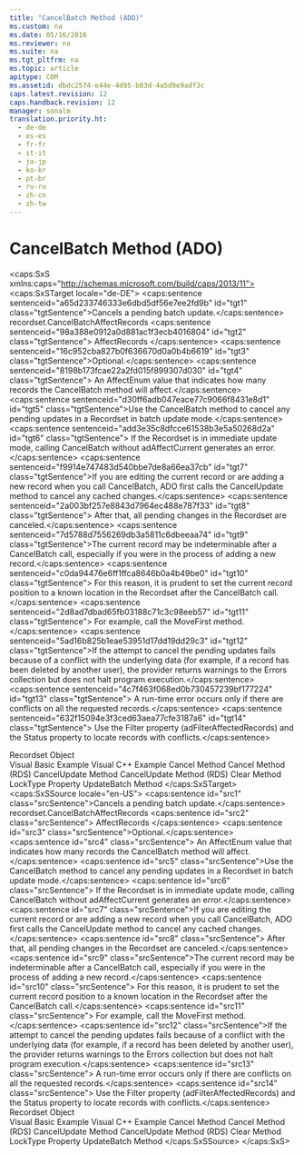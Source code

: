 ```yaml
---
title: "CancelBatch Method (ADO)"
ms.custom: na
ms.date: 05/16/2016
ms.reviewer: na
ms.suite: na
ms.tgt_pltfrm: na
ms.topic: article
apitype: COM
ms.assetid: dbdc2574-e44e-4d95-b03d-4a5d9e9adf3c
caps.latest.revision: 12
caps.handback.revision: 12
manager: sonalm
translation.priority.ht: 
  - de-de
  - es-es
  - fr-fr
  - it-it
  - ja-jp
  - ko-kr
  - pt-br
  - ru-ru
  - zh-cn
  - zh-tw
---
```

# CancelBatch Method (ADO)
<?xml version="1.0" encoding="utf-8"?>
<caps:SxS xmlns:caps="http://schemas.microsoft.com/build/caps/2013/11">
  <caps:SxSTarget locale="de-DE">
    <developerReferenceWithSyntaxDocument xsi:schemaLocation="http://ddue.schemas.microsoft.com/authoring/2003/5 http://dduestorage.blob.core.windows.net/ddueschema/developer.xsd" xmlns="http://ddue.schemas.microsoft.com/authoring/2003/5" xmlns:xlink="http://www.w3.org/1999/xlink" xmlns:xsi="http://www.w3.org/2001/XMLSchema-instance">
      <introduction>
        <para>
          <caps:sentence sentenceid="a65d233746333e6dbd5df56e7ee2fd9b" id="tgt1" class="tgtSentence">Cancels a pending batch update.</caps:sentence>
        </para>
      </introduction>
      <syntaxSection>
        <legacySyntax>
          <parameterReference>recordset</parameterReference>.<legacyBold>CancelBatch</legacyBold><parameterReference>AffectRecords</parameterReference></legacySyntax>
      </syntaxSection>
      <parameters>
        <content>
          <definitionTable>
            <definedTerm>
              <caps:sentence sentenceid="98a388e0912a0d881ac1f3ecb4016804" id="tgt2" class="tgtSentence"> <legacyItalic>AffectRecords</legacyItalic> </caps:sentence>
            </definedTerm>
            <definition>
              <para>
                <caps:sentence sentenceid="16c952cba827b0f636670d0a0b4b6619" id="tgt3" class="tgtSentence">Optional.</caps:sentence>
                <caps:sentence sentenceid="8198b173fcae22a2fd015f899307d030" id="tgt4" class="tgtSentence"> An <legacyLink xlink:href="1ab921a0-6c57-43b4-9291-701b2599f3e8">AffectEnum</legacyLink> value that indicates how many records the <unmanagedCodeEntityReference>CancelBatch</unmanagedCodeEntityReference> method will affect.</caps:sentence>
              </para>
            </definition>
          </definitionTable>
        </content>
      </parameters>
      <languageReferenceRemarks>
        <content>
          <para>
            <caps:sentence sentenceid="d30ff6adb047eace77c9066f8431e8d1" id="tgt5" class="tgtSentence">Use the <unmanagedCodeEntityReference>CancelBatch</unmanagedCodeEntityReference> method to cancel any pending updates in a <legacyLink xlink:href="ede1415f-c3df-4cc5-a05b-2576b2b84b60">Recordset</legacyLink> in batch update mode.</caps:sentence>
            <caps:sentence sentenceid="add3e35c8dfcce61538b3e5a50268d2a" id="tgt6" class="tgtSentence"> If the <unmanagedCodeEntityReference>Recordset</unmanagedCodeEntityReference> is in immediate update mode, calling <unmanagedCodeEntityReference>CancelBatch</unmanagedCodeEntityReference> without <legacyBold>adAffectCurrent</legacyBold> generates an error.</caps:sentence>
          </para>
          <para>
            <caps:sentence sentenceid="f9914e747483d540bbe7de8a66ea37cb" id="tgt7" class="tgtSentence">If you are editing the current record or are adding a new record when you call <unmanagedCodeEntityReference>CancelBatch</unmanagedCodeEntityReference>, ADO first calls the <legacyLink xlink:href="eaa856cc-c786-462e-890c-c896261b1741">CancelUpdate</legacyLink> method to cancel any cached changes.</caps:sentence>
            <caps:sentence sentenceid="2a003bf257e8843d7964ec488e787f33" id="tgt8" class="tgtSentence"> After that, all pending changes in the <unmanagedCodeEntityReference>Recordset</unmanagedCodeEntityReference> are canceled.</caps:sentence>
          </para>
          <para>
            <caps:sentence sentenceid="7d5788d7556269db3a5811c6dbeeaa74" id="tgt9" class="tgtSentence">The current record may be indeterminable after a <unmanagedCodeEntityReference>CancelBatch</unmanagedCodeEntityReference> call, especially if you were in the process of adding a new record.</caps:sentence>
            <caps:sentence sentenceid="c0da94476e6ff1ffca8646b0a4b49be0" id="tgt10" class="tgtSentence"> For this reason, it is prudent to set the current record position to a known location in the <unmanagedCodeEntityReference>Recordset</unmanagedCodeEntityReference> after the <unmanagedCodeEntityReference>CancelBatch</unmanagedCodeEntityReference> call.</caps:sentence>
            <caps:sentence sentenceid="2d8ad7dbad65fb03188c71c3c98eeb57" id="tgt11" class="tgtSentence"> For example, call the <legacyLink xlink:href="a61a01a7-5b33-4150-9126-21dfa63654cb">MoveFirst</legacyLink> method.</caps:sentence>
          </para>
          <para>
            <caps:sentence sentenceid="5ad16b825b1eae53951d17dd19dd29c3" id="tgt12" class="tgtSentence">If the attempt to cancel the pending updates fails because of a conflict with the underlying data (for example, if a record has been deleted by another user), the provider returns warnings to the <legacyLink xlink:href="290819e1-7b39-4e1e-a93b-801257138b00">Errors</legacyLink> collection but does not halt program execution.</caps:sentence>
            <caps:sentence sentenceid="4c7f463f068ed0b730457239bf177224" id="tgt13" class="tgtSentence"> A run-time error occurs only if there are conflicts on all the requested records.</caps:sentence>
            <caps:sentence sentenceid="632f15094e3f3ced63aea77cfe3187a6" id="tgt14" class="tgtSentence"> Use the <legacyLink xlink:href="80263a7a-5d21-45d1-84fc-34b7a9be4c22">Filter</legacyLink> property (<legacyBold>adFilterAffectedRecords</legacyBold>) and the <legacyLink xlink:href="41d70d89-880f-4850-9d17-19d9790cc8eb">Status</legacyLink> property to locate records with conflicts.</caps:sentence>
          </para>
        </content>
      </languageReferenceRemarks>
      <section>
        <title>
          <caps:sentence sentenceid="2f342d3be839cc5b67ae0de7d404b8e6" id="tgt15" class="tgtSentence">Applies To</caps:sentence>
        </title>
        <content>
          <para>
            <link xlink:href="ede1415f-c3df-4cc5-a05b-2576b2b84b60">Recordset Object</link>
          </para>
        </content>
      </section>
      <relatedTopics>
        <link xlink:href="41625f6f-e12d-4d8d-9f60-0729ce64c31e">Visual Basic Example</link>
        <link xlink:href="bcb1468e-18bb-41b8-8902-6ee05b786eec">Visual C++ Example</link>
        <link xlink:href="e0db4e15-6787-41e2-8f13-9e9b524d620a">Cancel Method</link>
        <link xlink:href="560b5b3d-fba9-4275-8920-9c3e186134f7">Cancel Method (RDS)</link>
        <link xlink:href="eaa856cc-c786-462e-890c-c896261b1741">CancelUpdate Method</link>
        <link xlink:href="76d8a6e9-bc6c-4ea0-8e7a-2bae5ed06650">CancelUpdate Method (RDS)</link>
        <link xlink:href="0a61ba7a-20b8-426a-91a0-9040e7c5a98a">Clear Method</link>
        <link xlink:href="9920c14e-033a-4de1-8149-0ce9737a3246">LockType Property</link>
        <link xlink:href="23f9314c-b027-4a51-aeae-50caa2977740">UpdateBatch Method</link>
      </relatedTopics>
    </developerReferenceWithSyntaxDocument>
  </caps:SxSTarget>
  <caps:SxSSource locale="en-US">
    <developerReferenceWithSyntaxDocument xsi:schemaLocation="http://ddue.schemas.microsoft.com/authoring/2003/5 http://dduestorage.blob.core.windows.net/ddueschema/developer.xsd" xmlns="http://ddue.schemas.microsoft.com/authoring/2003/5" xmlns:xlink="http://www.w3.org/1999/xlink" xmlns:xsi="http://www.w3.org/2001/XMLSchema-instance">
      <introduction>
        <para>
          <caps:sentence id="src1" class="srcSentence">Cancels a pending batch update.</caps:sentence>
        </para>
      </introduction>
      <syntaxSection>
        <legacySyntax>
          <parameterReference>recordset</parameterReference>.<legacyBold>CancelBatch</legacyBold><parameterReference>AffectRecords</parameterReference></legacySyntax>
      </syntaxSection>
      <parameters>
        <content>
          <definitionTable>
            <definedTerm>
              <caps:sentence id="src2" class="srcSentence"> <legacyItalic>AffectRecords</legacyItalic> </caps:sentence>
            </definedTerm>
            <definition>
              <para>
                <caps:sentence id="src3" class="srcSentence">Optional.</caps:sentence>
                <caps:sentence id="src4" class="srcSentence"> An <legacyLink xlink:href="1ab921a0-6c57-43b4-9291-701b2599f3e8">AffectEnum</legacyLink> value that indicates how many records the <unmanagedCodeEntityReference>CancelBatch</unmanagedCodeEntityReference> method will affect.</caps:sentence>
              </para>
            </definition>
          </definitionTable>
        </content>
      </parameters>
      <languageReferenceRemarks>
        <content>
          <para>
            <caps:sentence id="src5" class="srcSentence">Use the <unmanagedCodeEntityReference>CancelBatch</unmanagedCodeEntityReference> method to cancel any pending updates in a <legacyLink xlink:href="ede1415f-c3df-4cc5-a05b-2576b2b84b60">Recordset</legacyLink> in batch update mode.</caps:sentence>
            <caps:sentence id="src6" class="srcSentence"> If the <unmanagedCodeEntityReference>Recordset</unmanagedCodeEntityReference> is in immediate update mode, calling <unmanagedCodeEntityReference>CancelBatch</unmanagedCodeEntityReference> without <legacyBold>adAffectCurrent</legacyBold> generates an error.</caps:sentence>
          </para>
          <para>
            <caps:sentence id="src7" class="srcSentence">If you are editing the current record or are adding a new record when you call <unmanagedCodeEntityReference>CancelBatch</unmanagedCodeEntityReference>, ADO first calls the <legacyLink xlink:href="eaa856cc-c786-462e-890c-c896261b1741">CancelUpdate</legacyLink> method to cancel any cached changes.</caps:sentence>
            <caps:sentence id="src8" class="srcSentence"> After that, all pending changes in the <unmanagedCodeEntityReference>Recordset</unmanagedCodeEntityReference> are canceled.</caps:sentence>
          </para>
          <para>
            <caps:sentence id="src9" class="srcSentence">The current record may be indeterminable after a <unmanagedCodeEntityReference>CancelBatch</unmanagedCodeEntityReference> call, especially if you were in the process of adding a new record.</caps:sentence>
            <caps:sentence id="src10" class="srcSentence"> For this reason, it is prudent to set the current record position to a known location in the <unmanagedCodeEntityReference>Recordset</unmanagedCodeEntityReference> after the <unmanagedCodeEntityReference>CancelBatch</unmanagedCodeEntityReference> call.</caps:sentence>
            <caps:sentence id="src11" class="srcSentence"> For example, call the <legacyLink xlink:href="a61a01a7-5b33-4150-9126-21dfa63654cb">MoveFirst</legacyLink> method.</caps:sentence>
          </para>
          <para>
            <caps:sentence id="src12" class="srcSentence">If the attempt to cancel the pending updates fails because of a conflict with the underlying data (for example, if a record has been deleted by another user), the provider returns warnings to the <legacyLink xlink:href="290819e1-7b39-4e1e-a93b-801257138b00">Errors</legacyLink> collection but does not halt program execution.</caps:sentence>
            <caps:sentence id="src13" class="srcSentence"> A run-time error occurs only if there are conflicts on all the requested records.</caps:sentence>
            <caps:sentence id="src14" class="srcSentence"> Use the <legacyLink xlink:href="80263a7a-5d21-45d1-84fc-34b7a9be4c22">Filter</legacyLink> property (<legacyBold>adFilterAffectedRecords</legacyBold>) and the <legacyLink xlink:href="41d70d89-880f-4850-9d17-19d9790cc8eb">Status</legacyLink> property to locate records with conflicts.</caps:sentence>
          </para>
        </content>
      </languageReferenceRemarks>
      <section>
        <title>
          <caps:sentence id="src15" class="srcSentence">Applies To</caps:sentence>
        </title>
        <content>
          <para>
            <link xlink:href="ede1415f-c3df-4cc5-a05b-2576b2b84b60">Recordset Object</link>
          </para>
        </content>
      </section>
      <relatedTopics>
        <link xlink:href="41625f6f-e12d-4d8d-9f60-0729ce64c31e">Visual Basic Example</link>
        <link xlink:href="bcb1468e-18bb-41b8-8902-6ee05b786eec">Visual C++ Example</link>
        <link xlink:href="e0db4e15-6787-41e2-8f13-9e9b524d620a">Cancel Method</link>
        <link xlink:href="560b5b3d-fba9-4275-8920-9c3e186134f7">Cancel Method (RDS)</link>
        <link xlink:href="eaa856cc-c786-462e-890c-c896261b1741">CancelUpdate Method</link>
        <link xlink:href="76d8a6e9-bc6c-4ea0-8e7a-2bae5ed06650">CancelUpdate Method (RDS)</link>
        <link xlink:href="0a61ba7a-20b8-426a-91a0-9040e7c5a98a">Clear Method</link>
        <link xlink:href="9920c14e-033a-4de1-8149-0ce9737a3246">LockType Property</link>
        <link xlink:href="23f9314c-b027-4a51-aeae-50caa2977740">UpdateBatch Method</link>
      </relatedTopics>
    </developerReferenceWithSyntaxDocument>
  </caps:SxSSource>
</caps:SxS>